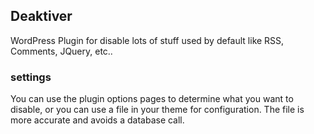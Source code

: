 ## Deaktiver

WordPress Plugin for disable lots of stuff used by default like RSS, 
Comments, JQuery, etc..


### settings

You can use the plugin options pages to determine what you want to disable, or you can use a file in your theme for configuration. The file is more accurate and avoids a database call.
